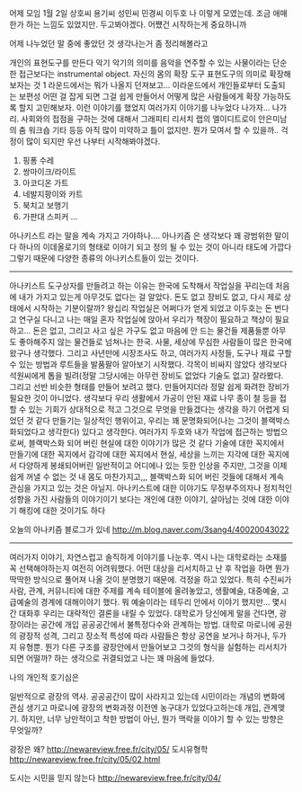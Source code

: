 어제 모임 1월 2일 상호씨 용기씨 성민씨 민경씨 이두호 나 
이렇게 모였는데. 조금 애매한가 하는 느낌도 있었지만. 두고봐야겠다. 어쩄건 시작하는게 중요하니까 

어제 나누었던 말 중에 좋았던 것 생각나는거 좀 정리해볼라고 

개인의 표현도구를 만든다 악기 
악기의 의미를 음악을 연주할 수 있는 사물이라는 단순한 접근보다는 
instrumental object. 자신의 몸의 확장 도구 표현도구의 의미로 확장해보자는 것 
1 라운드에서는 뭐가 나올지 던져보고... 이라운드에서 개인들로부터 도출되는 보편성 어떤 걸 잡게 되면 그걸 쉽게 만들어서 
어떻게 많은 사람들에게 확장 가능하도록 할지 고민해보자. 이런 이야기를 했었지 
여러가지 이야기를 나누었다 
나가자... 나가리. 사회와의 접점을 구하는 것에 대해서 
그래피티 리서치 랩의 엘이디트로이 
안은미남의 춤 워크숍 기타 등등 
아직 많이 미약하고 틀이 없지만. 뭔가 모여서 할 수 있을까.. 걱정이 많이 되지만 
우선 나부터 시작해봐야겠다. 


1. 핑퐁 수레 
2.  쌍마이크/라이트
3. 아코디온 가트 
3. 네발지팡이와 카트 
4. 북치고 보행기 
5. 가판대 스피커
...



아나키스트 라는 말을 계속 가지고 가야하나.... 
아나키즘 은 생각보다 꽤 광범위한 말이다 하나의 이데올로기의 형태로 이야기 되고 정의 될 수 있는 것이 아니라 태도에 가깝다
그렇기 때문에 다양한 종류의 아나키스트들이 있는 것이다. 

-------------------------
아나키스트 도구상자를 만들려고 하는 이유는 
한국에 도착해서 작업실을 꾸리는데 처음에 내가 가지고 있는게 아무것도 없다는 걸 알았다. 
돈도 없고 장비도 없고, 다시 제로 상태에서 시작하는 기분이랄까? 
왕십리 작업실은 어쩌다가 얻게 되었고 이두호는 돈 번다고 연구실 다니고 나는 매일 혼자 작업실에 앉아서 
우리가 책장이 필요하고 책상이 필요하고... 돈은 없고, 그리고 사고 싶은 가구도 없고 마음에 안 드는 물건들 제품들뿐 
아무도 좋아해주지 않는 물건들로 넘쳐나는 한국. 사물, 세상에 무심한 사람들이 많은 한국에 왔구나 생각했다. 
그리고 사년만에 시장조사도 하고, 여러가지 사정들, 도구나 재료 구할 수 있는 방법과 루트들을 발품팔아 알아보기 시작했다. 
각목이 비싸지 않았다 생각보다 
석원씨에게 톱을 빌려(정말 그당시에는 아무런 장비도 없었다 기술도 없고) 잘라봤다. 그리고 선반 비슷한 형태를 만들어 보려고 했다. 
만들어지더라 정말 쉽게 화려한 장비가 필요한 것이 아니었다. 
생각보다 우리 생활에서 가공이 안된 재료 나무 종이 철 등을 접할 수 있는 기회가 상대적으로 적고 그것으로 무엇을 만들겠다는 생각을 하기 어렵게 되었던 것 같다 
만들기는 일상적인 행위이고, 우리는 꽤 문명화되어(나는 그것이 블랙박스화되었다고 생각한다) 있다고 생각한다.
여러가지 두호와 내가 작업에 접근하는 방법으로써, 블랙박스화 되어 버린 현실에 대한 이야기가 많은 것 같다 
기술에 대한 꼭지에서 만들기에 대한 꼭지에서 감각에 대한 꼭지에서 현실, 세상을 느끼는 지각에 대한 꼭지에서 
다양하게 봉쇄되어버린 일반적이고 어디에나 있는 듯한 인상을 주지만, 그것을 이제 쉽게 꺼낼 수 없는 것
내 몸도 마찬가지고,,, 
블랙박스화 되어 버린 것들에 대해서 계속 관심을 가지고 있는 것은 아닐지.
아나키스트에 대한 이야기도 무정부주의자나 정치적인 성향을 가진 사람들의 이야기이기 보다는 
개인에 대한 이야기, 살아남는 것에 대한 이야기 해킹에 대한 것이기도 하다 



오늘의 아나키즘 블로그가 있네
http://m.blog.naver.com/3sang4/40020043022


-----------------------------------------------

여러가지 이야기, 자연스럽고 솔직하게 이야기를 나눈후. 역시 나는 대학로라는 소재를 꼭 선택해야하는지 여전히 어려워했다. 
어떤 대상을 리서치하고 난 후 작업을 하면 뭔가 딱딱한 방식으로 풀어져 나올 것이 분명했기 때문에. 걱정을 하고 있었다. 
특히 수진씨가 사람, 관계, 커뮤니티에 대한 주제를 계속 테이블에 올려놓았고, 생활예술, 대중예술, 고급예술의 경계에 대해이야기 했다. 
뭐 예술이라는 테두리 안에서 이야기 했지만...
몇시간 대화후
우리는 대략적인 결론을 내릴 수 있었다. 
대학로가 당신에게 말을 건다면,
광장이라는 공간에 개입 공공공간에서 불특정다수와 관계하는 방법. 대학로 마로니에 공원의 광장적 성격, 
그리고 장소적 특성에 따라 사람들은 항상 공연을 보거나 하거나, 두가지 유형뿐. 뭔가 다른 구조를 광장안에서 만들어보고 
그것의 형식을 실험하는 리서치가 되면 어떨까? 
하는 생각으로 귀결되었고 
나는 꽤 마음에 들었다. 

나의 개인적 호기심은 

일반적으로 광장의 역사. 공공공간이 많이 사라지고 있는데 시민이라는 개념의 변화에 관심 생기고 
마로니에 광장의 변화과정 이전엔 농구대가 있었다고하는데 
개입, 관계맺기. 하지만, 너무 낭만적이고 착한 방법이 아닌, 뭔가 맥락을 이야기 할 수 있는 방향은 무엇일까? 


광장은 왜?
http://newareview.free.fr/city/05/
도시유형학
http://newareview.free.fr/city/05/02.html

도시는 시민을 믿지 않는다 
http://newareview.free.fr/city/04/